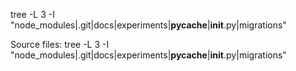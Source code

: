tree -L 3 -I "node_modules|.git|docs|experiments|__pycache__|__init__.py|migrations"

Source files:
tree -L 3 -I "node_modules|.git|docs|experiments|__pycache__|__init__.py|migrations"
